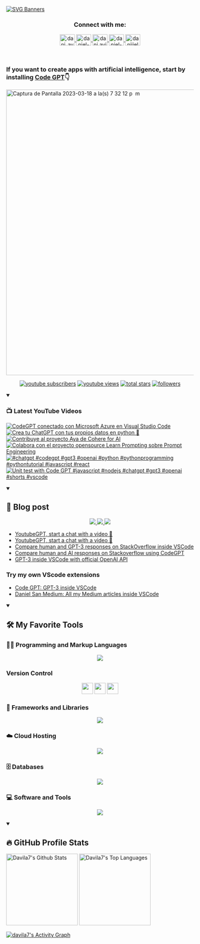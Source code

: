 [![SVG Banners](https://svg-banners.vercel.app/api?type=typeWriter&text1=Daniel%20San%20👨🏽‍💻%20|%20Serverless%20|%20Code%20GPT%20❤️&width=800&height=110)](https://github.com/Akshay090/svg-banners)

<h3 align="center">Connect with me:</h3>
<p align="center">
<a href="https://twitter.com/dani_avila7" target="_blank">
    <img align="center" alt="dani_avila7" height="30" width="40" src="https://skillicons.dev/icons?i=twitter" />
</a>
<a href="https://linkedin.com/in/daniel-avila-arias" target="_blank">
    <img align="center" alt="daniel-avila-arias" height="30"  width="40" src="https://skillicons.dev/icons?i=linkedin" />
</a>
<a href="https://fb.com/dani.avila.arias" target="blank">
    <img align="center" src="https://raw.githubusercontent.com/rahuldkjain/github-profile-readme-generator/master/src/images/icons/Social/facebook.svg" alt="dani.avila.arias" height="30" width="40" />
</a>
<a href="https://instagram.com/daniavila_26" target="_blank">
    <img align="center" alt="daniel-avila-arias" height="30" width="40" src="https://skillicons.dev/icons?i=instagram" />
</a>
<a href="https://www.youtube.com/@daniiielsan?sub_confirmation=1" target="blank">
    <img align="center" src="https://raw.githubusercontent.com/rahuldkjain/github-profile-readme-generator/master/src/images/icons/Social/youtube.svg" alt="daniiielsan" height="30" width="40" />
  </a>
</p>
<br>
<h3 aling="center">If you want to create apps with artificial intelligence, start by installing <a href="https://codegpt.co">Code GPT</a>👇</h3>
<a href="https://codegpt.co">
    <img width="766" alt="Captura de Pantalla 2023-03-18 a la(s) 7 32 12 p  m" src="https://user-images.githubusercontent.com/6216945/226145372-f31b6f5b-55e6-48ef-8ade-0a3ce218542e.png">
</a>
<br>
<!-- Social badges section -->
<!-- Badges with custom icons - https://github.com/DenverCoder1/custom-icon-badges -->
<!-- View counter - https://github.com/DenverCoder1/Simple-View-Counter -->
<p align="center">
  <a href="https://www.youtube.com/@daniiielsan?sub_confirmation=1">
    <img alt="youtube subscribers" title="Subscribe to my YouTube channel" src="https://custom-icon-badges.demolab.com/youtube/channel/subscribers/UCNabExUbWCar1WvCGWaPNdQ?color=%23E05D44&label=SUBSCRIBE&logo=video&logoColor=white&style=for-the-badge&labelColor=CE4630"/></a>
  <a href="https://www.youtube.com/@daniiielsan?sub_confirmation=1">
    <img alt="youtube views" title="YouTube views" src="https://custom-icon-badges.demolab.com/youtube/channel/views/UCNabExUbWCar1WvCGWaPNdQ?color=%23E1AD0E&logo=video&logoColor=white&style=for-the-badge&labelColor=C79600"/></a> 
  <a href="https://github.com/davila7?tab=repositories&sort=stargazers">
    <img alt="total stars" title="Total stars on GitHub" src="https://custom-icon-badges.demolab.com/github/stars/davila7?color=55960c&style=for-the-badge&labelColor=488207&logo=star"/></a>
  <a href="https://github.com/davila7?tab=followers">
    <img alt="followers" title="Follow me on Github" src="https://custom-icon-badges.demolab.com/github/followers/davila7?color=236ad3&labelColor=1155ba&style=for-the-badge&logo=person-add&label=Follow&logoColor=white"/></a>
</p>

<details open> 
    <summary><h3>📺 Latest YouTube Videos</h3></summary>

<!-- BEGIN YOUTUBE-CARDS -->
[![CodeGPT conectado con Microsoft Azure en Visual Studio Code](https://ytcards.demolab.com/?id=IieFRzGL4os&title=CodeGPT+conectado+con+Microsoft+Azure+en+Visual+Studio+Code&lang=en&timestamp=1695336851&background_color=%230d1117&title_color=%23ffffff&stats_color=%23dedede&max_title_lines=1&width=250&border_radius=5 "CodeGPT conectado con Microsoft Azure en Visual Studio Code")](https://www.youtube.com/watch?v=IieFRzGL4os)
[![Crea tu ChatGPT con tus propios datos en python 🐍](https://ytcards.demolab.com/?id=D_WaGvdChMo&title=Crea+tu+ChatGPT+con+tus+propios+datos+en+python+%F0%9F%90%8D&lang=en&timestamp=1688006726&background_color=%230d1117&title_color=%23ffffff&stats_color=%23dedede&max_title_lines=1&width=250&border_radius=5 "Crea tu ChatGPT con tus propios datos en python 🐍")](https://www.youtube.com/watch?v=D_WaGvdChMo)
[![Contribuye al proyecto Aya de Cohere for AI](https://ytcards.demolab.com/?id=aaVrMzIj2Y0&title=Contribuye+al+proyecto+Aya+de+Cohere+for+AI&lang=en&timestamp=1686268417&background_color=%230d1117&title_color=%23ffffff&stats_color=%23dedede&max_title_lines=1&width=250&border_radius=5 "Contribuye al proyecto Aya de Cohere for AI")](https://www.youtube.com/watch?v=aaVrMzIj2Y0)
[![Colabora con el proyecto opensource Learn Prompting sobre Prompt Engineering](https://ytcards.demolab.com/?id=q5wuHUmGFMw&title=Colabora+con+el+proyecto+opensource+Learn+Prompting+sobre+Prompt+Engineering&lang=en&timestamp=1679887320&background_color=%230d1117&title_color=%23ffffff&stats_color=%23dedede&max_title_lines=1&width=250&border_radius=5 "Colabora con el proyecto opensource Learn Prompting sobre Prompt Engineering")](https://www.youtube.com/watch?v=q5wuHUmGFMw)
[![#chatgpt #codegpt #gpt3 #openai #python #pythonprogramming #pythontutorial #javascript #react](https://ytcards.demolab.com/?id=LTWjdwHblcU&title=%23chatgpt+%23codegpt+%23gpt3+%23openai+%23python+%23pythonprogramming+%23pythontutorial+%23javascript+%23react&lang=en&timestamp=1676747453&background_color=%230d1117&title_color=%23ffffff&stats_color=%23dedede&max_title_lines=1&width=250&border_radius=5 "#chatgpt #codegpt #gpt3 #openai #python #pythonprogramming #pythontutorial #javascript #react")](https://www.youtube.com/watch?v=LTWjdwHblcU)
[![Unit test with Code GPT #javascript #nodejs #chatgpt #gpt3 #openai #shorts #vscode](https://ytcards.demolab.com/?id=uQrbd7qpg5E&title=Unit+test+with+Code+GPT+%23javascript+%23nodejs+%23chatgpt+%23gpt3+%23openai+%23shorts+%23vscode&lang=en&timestamp=1674174056&background_color=%230d1117&title_color=%23ffffff&stats_color=%23dedede&max_title_lines=1&width=250&border_radius=5 "Unit test with Code GPT #javascript #nodejs #chatgpt #gpt3 #openai #shorts #vscode")](https://www.youtube.com/watch?v=uQrbd7qpg5E)
<!-- END YOUTUBE-CARDS -->

</details>

<details open> 
    <summary><h2>📝 Blog post</h2></summary>
    <p align="center">
        <a href="https://medium.com/@dan.avila7">    
            <img src="https://img.shields.io/badge/Medium-12100E?style=for-the-badge&logo=medium&logoColor=white">
        </a>
        <a href="https://dev.to/dani_avila7">
            <img src="https://img.shields.io/badge/Hashnode-2962FF?style=for-the-badge&logo=hashnode&logoColor=white">
        </a>
        <a href="https://hashnode.com/@danielsan">
            <img src="https://img.shields.io/badge/dev.to-0A0A0A?style=for-the-badge&logo=devdotto&logoColor=white">
        </a>
    </p>

<!-- BLOG-POST-LIST:START -->
- [YoutubeGPT, start a chat with a video 🤖](https://danielsan.hashnode.dev/youtubegpt-start-a-chat-with-a-video)
- [YoutubeGPT, start a chat with a video 🤖](https://dev.to/dani_avila7/youtbe-gpt-start-a-chat-with-a-video-3ona)
- [Compare human and GPT-3 responses on StackOverflow inside VSCode](https://danielsan.hashnode.dev/compare-human-and-gpt-3-responses-on-stackoverflow-inside-vscode)
- [Compare human and AI responses on Stackoverflow using CodeGPT](https://dev.to/dani_avila7/compare-human-and-ai-responses-on-stackoverflow-using-codegpt-i1k)
- [GPT-3 inside VSCode with official OpenAI API](https://danielsan.hashnode.dev/gpt-3-inside-vscode-with-official-openai-api)
<!-- BLOG-POST-LIST:END -->

### Try my own VScode extensions

- [Code GPT: GPT-3 inside VSCode](https://marketplace.visualstudio.com/items?itemName=DanielSanMedium.dscodegpt)
- [Daniel San Medium: All my Medium articles inside VSCode](https://marketplace.visualstudio.com/items?itemName=DanielSanMedium.blog-feed-rss)


</details>

<details open> 
  <summary><h2>🛠️ My Favorite Tools</h2></summary>
  <!-- Some badges are from https://github.com/Ileriayo/markdown-badges -->

  <h3>👨‍💻 Programming and Markup Languages</h3>

  <p align="center">
    <a href="https://skillicons.dev">
      <img src="https://skillicons.dev/icons?i=js,cs,py,php,html,css,java,r,solidity,ts" />
    </a>
  </p>

  <h3> Version Control</h3>
  <p align="center">
    <img src="https://user-images.githubusercontent.com/25181517/192108374-8da61ba1-99ec-41d7-80b8-fb2f7c0a4948.png" height="30" width="30">
    <img src="https://user-images.githubusercontent.com/25181517/192108376-c675d39b-90f6-4073-bde6-5a9291644657.png" height="30" width="30">
    <img src="https://user-images.githubusercontent.com/25181517/192108375-268c35e6-ab26-44b2-88bf-e3121a4e5083.png" height="30" width="30">
  </p>

  <h3>🧰 Frameworks and Libraries</h3>
  
  <p align="center">
    <a href="https://skillicons.dev">
      <img src="https://skillicons.dev/icons?i=nodejs,laravel,symfony,angular,nuxtjs,vue,express,bootstrap,jquery,django,dotnet,jest" />
    </a>
  </p>
  
  <h3>☁️ Cloud Hosting</h3>
  
  <p align="center">
    <a href="https://skillicons.dev">
      <img src="https://skillicons.dev/icons?i=aws,gcp,cloudflare,firebase,heroku,vercel,netlify" />
    </a>
  </p>
  
  <h3>🗄️ Databases </h3>
  
  <p align="center">
    <a href="https://skillicons.dev">
      <img src="https://skillicons.dev/icons?i=mysql,dynamodb,mongodb,sqlite,postgres" />
    </a>
  </p>
  
  <h3>💻 Software and Tools</h3>
  
  <p align="center">
    <a href="https://skillicons.dev">
      <img src="https://skillicons.dev/icons?i=git,github,vscode,linux,docker,androidstudio,vim,visualstudio,bash" />
    </a>
  </p>
    
</details>
  
<details open> 
  <summary><h2>🔥 GitHub Profile Stats</h2></summary>
<!-- https://github.com/anuraghazra/github-readme-stats -->

  <a href="https://github.com/anuraghazra/github-readme-stats"><img alt="Davila7's Github Stats" src="https://denvercoder1-github-readme-stats.vercel.app/api/?username=davila7&show_icons=true&include_all_commits=true&count_private=true&theme=react&hide_border=true&bg_color=1F222E&title_color=F85D7F&icon_color=F8D866" height="192px"/></a>
  <a href="https://github.com/anuraghazra/github-readme-stats"><img alt="Davila7's Top Languages" src="https://github-readme-stats.vercel.app/api/top-langs/?username=davila7&langs_count=8&layout=compact&theme=react&hide_border=true&bg_color=1F222E&title_color=F85D7F&icon_color=F8D866&hide=Jupyter%20Notebook" height="192px"/></a>
  <br/>
  
  <!-- https://github.com/ashutosh00710/github-readme-activity-graph -->

  <a href="https://github.com/ashutosh00710/github-readme-activity-graph"><img alt="davila7's Activity Graph" src="https://github-readme-activity-graph.cyclic.app/graph/?username=davila7&bg_color=1F222E&color=F8D866&line=F85D7F&point=FFFFFF&hide_border=true" /></a>
  
</details>
